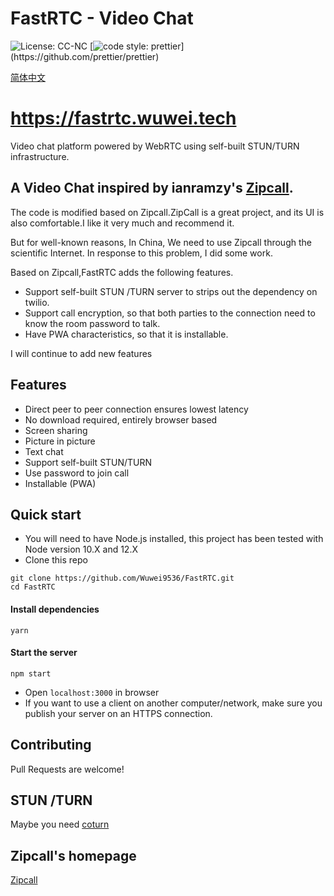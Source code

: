 # FastRTC - Video Chat

![License: CC-NC](https://img.shields.io/badge/License-CCNC-blue.svg)
[![code style: prettier](https://img.shields.io/badge/code_style-prettier-ff69b4.svg?)](https://github.com/prettier/prettier)

[简体中文](./README-zh_CN.md)

# https://fastrtc.wuwei.tech

Video chat platform powered by WebRTC using self-built STUN/TURN infrastructure.

## A Video Chat inspired by ianramzy's [Zipcall](https://github.com/ianramzy/decentralized-video-chat).

The code is modified based on Zipcall.ZipCall is a great project, and its UI is also comfortable.I like it very much and recommend it.

But for well-known reasons, In China, We need to use Zipcall through the scientific Internet.
In response to this problem, I did some work.

Based on Zipcall,FastRTC adds the following features.

- Support self-built STUN /TURN server to strips out the dependency on twilio.
- Support call encryption, so that both parties to the connection need to know the room password to talk.
- Have PWA characteristics, so that it is installable.

I will continue to add new features

## Features

- Direct peer to peer connection ensures lowest latency
- No download required, entirely browser based
- Screen sharing
- Picture in picture
- Text chat
- Support self-built STUN/TURN
- Use password to join call
- Installable (PWA)

## Quick start

- You will need to have Node.js installed, this project has been tested with Node version 10.X and 12.X
- Clone this repo

```
git clone https://github.com/Wuwei9536/FastRTC.git
cd FastRTC
```

#### Install dependencies

```
yarn
```

#### Start the server

```
npm start
```

- Open `localhost:3000` in browser
- If you want to use a client on another computer/network, make sure you publish your server on an HTTPS connection.

## Contributing

Pull Requests are welcome!

## STUN /TURN

Maybe you need [coturn](https://github.com/coturn/coturn)

## Zipcall's homepage

[Zipcall](https://github.com/ianramzy/decentralized-video-chat)
